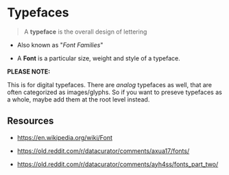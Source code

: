# Typefaces

> A **typeface** is the overall design of lettering

- Also known as "*Font Families*"

- A **Font** is a particular size, weight and style of a typeface.



**PLEASE NOTE:**

This is for digital typefaces. There are *analog* typefaces as well, that are often categorized as images/glyphs. So if you want to preseve typefaces as a whole, maybe add them at the root level instead.



## Resources

- https://en.wikipedia.org/wiki/Font

- https://old.reddit.com/r/datacurator/comments/axua17/fonts/
- https://old.reddit.com/r/datacurator/comments/ayh4ss/fonts_part_two/


